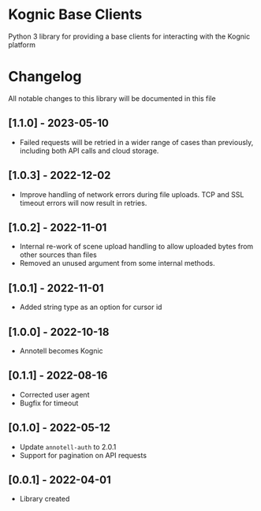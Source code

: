 # Kognic Base Clients

Python 3 library for providing a base clients for interacting with the Kognic platform

# Changelog

All notable changes to this library will be documented in this file


## [1.1.0] - 2023-05-10

- Failed requests will be retried in a wider range of cases than previously, including both API calls and cloud storage.

## [1.0.3] - 2022-12-02

- Improve handling of network errors during file uploads. TCP and SSL timeout errors will now result in retries.

## [1.0.2] - 2022-11-01
- Internal re-work of scene upload handling to allow uploaded bytes from other sources than files
- Removed an unused argument from some internal methods.

## [1.0.1] - 2022-11-01
- Added string type as an option for cursor id 

## [1.0.0] - 2022-10-18
- Annotell becomes Kognic

## [0.1.1] - 2022-08-16
- Corrected user agent
- Bugfix for timeout

## [0.1.0] - 2022-05-12
- Update `annotell-auth` to 2.0.1
- Support for pagination on API requests

## [0.0.1] - 2022-04-01

- Library created
